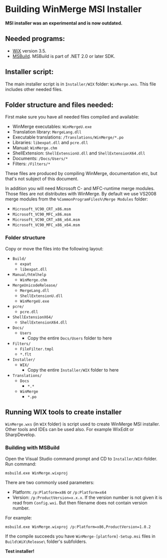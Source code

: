 # Building WinMerge MSI Installer

**MSI installer was an experimental and is now outdated.**

## Needed programs:

 * [WiX](http://wixtoolset.org/) version 3.5.
 * [MSBuild](https://docs.microsoft.com/en-us/visualstudio/msbuild/msbuild-reference?view=vs-2019). MSBuild is part of .NET 2.0 or later SDK.

## Installer script:

The main installer script is in `Installer/WIX` folder: `WinMerge.wxs`. This file includes other needed files.

## Folder structure and files needed:

First make sure you have all needed files compiled and available:

 * WinMerge executables: `WinMergeU.exe`
 * Translation library: `MergeLang.dll`
 * Executable translations: `/Translations/WinMerge/*.po`
 * Libraries: `libexpat.dll` and `pcre.dll`
 * Manual: `WinMerge.chm`
 * ShellExtension: `ShellExtensionU.dll` and `ShellExtensionX64.dll`
 * Documents: `/Docs/Users/*`
 * Filters: `/Filters/*`

These files are produced by compiling WinMerge, documentation etc, but that's not subject of this document.

In addition you will need Microsoft C- and MFC-runtime merge modules. Those files are not distributes with WinMerge. By default we use VS2008 merge modules from the `%CommonProgramFiles%\Merge Modules` folder:

 * `Microsoft_VC90_CRT_x86.msm`
 * `Microsoft_VC90_MFC_x86.msm`
 * `Microsoft_VC90_CRT_x86_x64.msm`
 * `Microsoft_VC90_MFC_x86_x64.msm`

### Folder structure

Copy or move the files into the following layout:

 * `Build/`
   * `expat`
   * `libexpat.dll`
 * `Manual/htmlhelp`
   * `WinMerge.chm`
 * `MergeUnicodeRelease/`
   * `MergeLang.dll`
   * `ShellExtensionU.dll`
   * `WinMergeU.exe`
 * `pcre/`
   * `pcre.dll`
 * `ShellExtensionX64/`
   * `ShellExtensionX64.dll`
 * `Docs/`
   * `Users`
     * Copy the entire `Docs/Users` folder to here
 * `Filters/`
   * `FileFilter.tmpl`
   * `*.flt`
 * `Installer/`
   * `WIX/`
     * Copy the entire `Installer/WIX` folder to here
 * `Translations/`
   * `Docs`
     * `*.*`
   * `WinMerge`
     * `*.po`

## Running WIX tools to create installer

`WinMerge.wxs` (in `WIX` folder) is script used to create WinMerge MSI installer. Other tools and IDEs can be used also. For example WixEdit or SharpDevelop.

### Building with MSBuild

Open the Visual Studio command prompt and CD to `Installer/WIX`-folder. Run command: 

```
msbuild.exe WinMerge.wixproj
```

There are two commonly used parameters: 

 * Platform: `/p:Platform=x86` or `/p:Platform=x64`
 * Version: `/p:ProductVersion=x.x.x`. If the version number is not given it is read from `Config.wxi`. But then filename does not contain version number.

For example:

```
msbuild.exe WinMerge.wixproj /p:Platform=x86,ProductVersion=1.0.2
```

If the compile succeeds you have `WinMerge-[platform]-Setup.msi` files in `Build\WiX\Release\` folder's subfolders. 

**Test installer!**